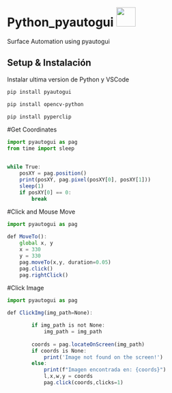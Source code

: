 # Python_pyautogui <img src="https://media.giphy.com/media/dxn6fRlTIShoeBr69N/giphy.gif" width="45">

Surface Automation using pyautogui

## Setup & Instalación

Instalar ultima version de Python y VSCode

```bash
pip install pyautogui
```

```bash
pip install opencv-python
```

```bash
pip install pyperclip
```

#Get Coordinates

```javascript
import pyautogui as pag
from time import sleep


while True:
    posXY = pag.position()
    print(posXY, pag.pixel(posXY[0], posXY[1]))
    sleep(1)
    if posXY[0] == 0:
        break
```

#Click and Mouse Move

```javascript
import pyautogui as pag

def MoveTo():
    global x, y
    x = 330
    y = 330
    pag.moveTo(x,y, duration=0.05)
    pag.click()
    pag.rightClick()

```
#Click Image

```javascript
import pyautogui as pag

def ClickImg(img_path=None):

        if img_path is not None:
            img_path = img_path
            
        coords = pag.locateOnScreen(img_path)
        if coords is None:
            print('Image not found on the screen!')
        else:
            print(f"Imagen encontrada en: {coords}")
            l,x,w,y = coords
            pag.click(coords,clicks=1)

```
